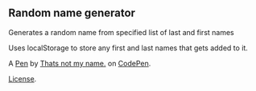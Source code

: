Random name generator
---------------------
Generates a random name from specified list of last and first names

Uses localStorage to store any first and last names that gets added to it.

A [Pen](https://codepen.io/springborg/pen/HlahJ) by [Thats not my name.](https://codepen.io/springborg) on [CodePen](https://codepen.io).

[License](https://codepen.io/springborg/pen/HlahJ/license).
